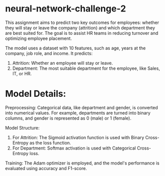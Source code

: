 # neural-network-challenge-2
This assignment aims to predict two key outcomes for employees: whether they will stay or leave the company (attrition) and which department they are best suited for. The goal is to assist HR teams in reducing turnover and optimizing employee placement.

The model uses a dataset with 10 features, such as age, years at the company, job role, and income. It predicts:

1. Attrition: Whether an employee will stay or leave.
2. Department: The most suitable department for the employee, like Sales, IT, or HR.

# Model Details:
 Preprocessing: 
Categorical data, like department and gender, is converted into numerical values. For example, departments are turned into binary columns, and gender is represented as 0 (male) or 1 (female).

Model Structure:
1. For Attrition: The Sigmoid activation function is used with Binary Cross-Entropy as the loss function.
2. For Department: Softmax activation is used with Categorical Cross-Entropy loss.

Training: The Adam optimizer is employed, and the model's performance is evaluated using accuracy and F1-score.


